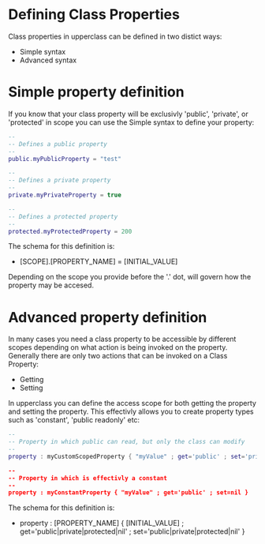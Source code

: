 # Defining Class Properties

Class properties in upperclass can be defined in two distict ways:

* Simple syntax
* Advanced syntax

# Simple property definition

If you know that your class property will be exclusivly 'public', 'private', or 'protected' in scope you can use the Simple syntax to define your property:

```lua
--
-- Defines a public property
--
public.myPublicProperty = "test"

--
-- Defines a private property
--
private.myPrivateProperty = true

--
-- Defines a protected property
--
protected.myProtectedProperty = 200
```

The schema for this definition is:

* [SCOPE].[PROPERTY_NAME] = [INITIAL_VALUE]

Depending on the scope you provide before the '.' dot, will govern how the property may be accesed.

# Advanced property definition

In many cases you need a class property to be accessible by different scopes depending on what action is being invoked on the property. Generally there are only two actions that can be invoked on a Class Property:

* Getting
* Setting

In upperclass you can define the access scope for both getting the property and setting the property. This effectivly allows you to create property types such as 'constant', 'public readonly' etc:

```lua
--
-- Property in which public can read, but only the class can modify
--
property : myCustomScopedProperty { "myValue" ; get='public' ; set='private }

--
-- Property in which is effectivly a constant
--
property : myConstantProperty { "myValue" ; get='public' ; set=nil }
```

The schema for this definition is:

* property : [PROPERTY_NAME] {  [INITIAL_VALUE] ; get='public|private|protected|nil' ; set='public|private|protected|nil' }


